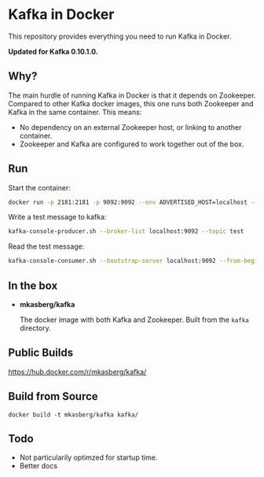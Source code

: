 Kafka in Docker
===

This repository provides everything you need to run Kafka in Docker.

**Updated for Kafka 0.10.1.0.**

Why?
---
The main hurdle of running Kafka in Docker is that it depends on Zookeeper.
Compared to other Kafka docker images, this one runs both Zookeeper and Kafka
in the same container. This means:

* No dependency on an external Zookeeper host, or linking to another container.
* Zookeeper and Kafka are configured to work together out of the box.

Run
---

Start the container:

```bash
docker run -p 2181:2181 -p 9092:9092 --env ADVERTISED_HOST=localhost --env ADVERTISED_PORT=9092 mkasberg/kafka:0.10.1.0
```

Write a test message to kafka:

```bash
kafka-console-producer.sh --broker-list localhost:9092 --topic test
```

Read the test message:

```bash
kafka-console-consumer.sh --bootstrap-server localhost:9092 --from-beginning --topic test
```

In the box
---
* **mkasberg/kafka**

  The docker image with both Kafka and Zookeeper. Built from the `kafka`
  directory.

Public Builds
---

https://hub.docker.com/r/mkasberg/kafka/

Build from Source
---

    docker build -t mkasberg/kafka kafka/

Todo
---

* Not particularily optimzed for startup time.
* Better docs

